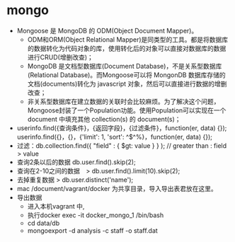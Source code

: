 mongo
======

* Mongoose 是 MongoDB 的 ODM(Object Document Mapper)。
    * ODM和ORM(Object Relational Mapper)是同类型的工具。都是将数据库的数据转化为代码对象的库，使用转化后的对象可以直接对数据库的数据进行CRUD(增删改查)；
    *  MongoDB 是文档型数据库(Document Database)，不是关系型数据库(Relational Database)。而Mongoose可以将 MongonDB 数据库存储的文档(documents)转化为 javascript 对象，然后可以直接进行数据的增删改查；
    * 非关系型数据库在建立数据的关联时会比较麻烦。为了解决这个问题，Mongoose封装了一个Population功能。使用Population可以实现在一个 document 中填充其他 collection(s) 的 document(s)；
* userinfo.find({查询条件}，{返回字段}，{过滤条件}，function(er, data) {});  <br>
	userinfo.find({}，{}，{'limit': 1, 'sort': $%^$^$^%}，function(er, data) {}); 
* 过滤：db.collection.find({ "field" : { $gt: value } } ); // greater than : field > value
* 查询2条以后的数据 db.user.find().skip(2);
* 查询在2-10之间的数据　> db.user.find().limit(10).skip(2);
* 去掉重复数据 > db.user.distinct('name');
* mac /document/vagrant/docker 为共享目录，导入导出表君放在这里。
* 导出数据
    * 进入本机vagrant 中,
    * 执行docker exec -it docker_mongo_1 /bin/bash
    * cd data/db
    * mongoexport -d analysis -c staff -o staff.dat
